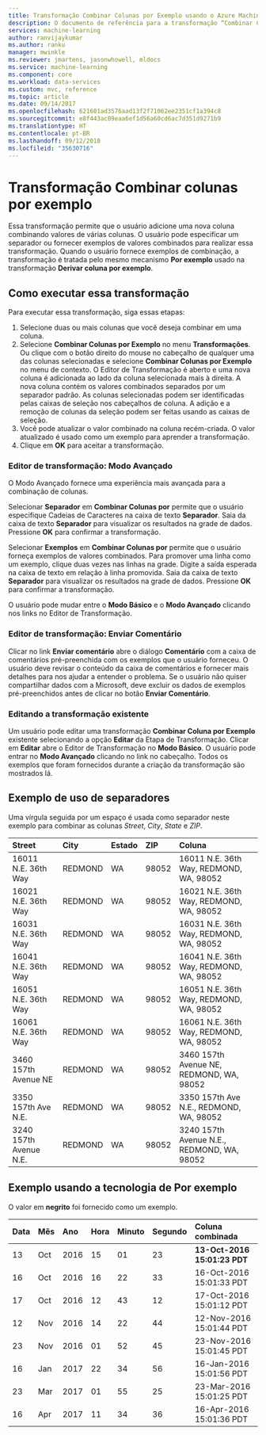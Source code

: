 ```yaml
---
title: Transformação Combinar Colunas por Exemplo usando o Azure Machine Learning Workbench
description: O documento de referência para a transformação “Combinar Colunas por Exemplo”
services: machine-learning
author: ranvijaykumar
ms.author: ranku
manager: mwinkle
ms.reviewer: jmartens, jasonwhowell, mldocs
ms.service: machine-learning
ms.component: core
ms.workload: data-services
ms.custom: mvc, reference
ms.topic: article
ms.date: 09/14/2017
ms.openlocfilehash: 621601ad3576aad13f2f71062ee2351cf1a394c8
ms.sourcegitcommit: e8f443ac09eaa6ef1d56a60cd6ac7d351d9271b9
ms.translationtype: HT
ms.contentlocale: pt-BR
ms.lasthandoff: 09/12/2018
ms.locfileid: "35630716"
---
```

# <a name="combine-columns-by-example-transformation"></a>Transformação Combinar colunas por exemplo
Essa transformação permite que o usuário adicione uma nova coluna combinando valores de várias colunas. O usuário pode especificar um separador ou fornecer exemplos de valores combinados para realizar essa transformação. Quando o usuário fornece exemplos de combinação, a transformação é tratada pelo mesmo mecanismo **Por exemplo** usado na transformação **Derivar coluna por exemplo**.

## <a name="how-to-perform-this-transformation"></a>Como executar essa transformação

Para executar essa transformação, siga essas etapas:
1. Selecione duas ou mais colunas que você deseja combinar em uma coluna. 
2. Selecione **Combinar Colunas por Exemplo** no menu **Transformações**. Ou clique com o botão direito do mouse no cabeçalho de qualquer uma das colunas selecionadas e selecione **Combinar Colunas por Exemplo** no menu de contexto. O Editor de Transformação é aberto e uma nova coluna é adicionada ao lado da coluna selecionada mais à direita. A nova coluna contém os valores combinados separados por um separador padrão. As colunas selecionadas podem ser identificadas pelas caixas de seleção nos cabeçalhos de coluna. A adição e a remoção de colunas da seleção podem ser feitas usando as caixas de seleção.
3. Você pode atualizar o valor combinado na coluna recém-criada. O valor atualizado é usado como um exemplo para aprender a transformação.
4. Clique em **OK** para aceitar a transformação.

### <a name="transform-editor-advanced-mode"></a>Editor de transformação: Modo Avançado

O Modo Avançado fornece uma experiência mais avançada para a combinação de colunas. 

Selecionar **Separador** em **Combinar Colunas por** permite que o usuário especifique Cadeias de Caracteres na caixa de texto **Separador**. Saia da caixa de texto **Separador** para visualizar os resultados na grade de dados. Pressione **OK** para confirmar a transformação.

Selecionar **Exemplos** em **Combinar Colunas por** permite que o usuário forneça exemplos de valores combinados. Para promover uma linha como um exemplo, clique duas vezes nas linhas na grade. Digite a saída esperada na caixa de texto em relação à linha promovida. Saia da caixa de texto **Separador** para visualizar os resultados na grade de dados. Pressione **OK** para confirmar a transformação. 

O usuário pode mudar entre o **Modo Básico** e o **Modo Avançado** clicando nos links no Editor de Transformação.

### <a name="transform-editor-send-feedback"></a>Editor de transformação: Enviar Comentário

Clicar no link **Enviar comentário** abre o diálogo **Comentário** com a caixa de comentários pré-preenchida com os exemplos que o usuário forneceu. O usuário deve revisar o conteúdo da caixa de comentários e fornecer mais detalhes para nos ajudar a entender o problema. Se o usuário não quiser compartilhar dados com a Microsoft, deve excluir os dados de exemplos pré-preenchidos antes de clicar no botão **Enviar Comentário**. 

### <a name="editing-existing-transformation"></a>Editando a transformação existente

Um usuário pode editar uma transformação **Combinar Coluna por Exemplo** existente selecionando a opção **Editar** da Etapa de Transformação. Clicar em **Editar** abre o Editor de Transformação no **Modo Básico**. O usuário pode entrar no **Modo Avançado** clicando no link no cabeçalho. Todos os exemplos que foram fornecidos durante a criação da transformação são mostrados lá.

## <a name="example-using-separators"></a>Exemplo de uso de separadores

Uma vírgula seguida por um espaço é usada como separador neste exemplo para combinar as colunas *Street*, *City*, *State* e *ZIP*.

|Street|City|Estado|ZIP|Coluna|
|:----|:----|:----|:----|:----|
|16011 N.E. 36th Way|REDMOND|WA|98052|16011 N.E. 36th Way, REDMOND, WA, 98052|
|16021 N.E. 36th Way|REDMOND|WA|98052|16021 N.E. 36th Way, REDMOND, WA, 98052|
|16031 N.E. 36th Way|REDMOND|WA|98052|16031 N.E. 36th Way, REDMOND, WA, 98052|
|16041 N.E. 36th Way|REDMOND|WA|98052|16041 N.E. 36th Way, REDMOND, WA, 98052|
|16051 N.E. 36th Way|REDMOND|WA|98052|16051 N.E. 36th Way, REDMOND, WA, 98052|
|16061 N.E. 36th Way|REDMOND|WA|98052|16061 N.E. 36th Way, REDMOND, WA, 98052|
|3460 157th Avenue NE|REDMOND|WA|98052|3460 157th Avenue NE, REDMOND, WA, 98052|
|3350 157th Ave N.E.|REDMOND|WA|98052|3350 157th Ave N.E., REDMOND, WA, 98052|
|3240 157th Avenue N.E.|REDMOND|WA|98052|3240 157th Avenue N.E., REDMOND, WA, 98052|

## <a name="example-using-by-example"></a>Exemplo usando a tecnologia de Por exemplo

O valor em **negrito** foi fornecido como um exemplo.

|Data|Mês|Ano|Hora|Minuto|Segundo|Coluna combinada|
|:----|:----|:----|:----|:----|:----|:----|
|13|Oct|2016|15|01|23|**13-Oct-2016 15:01:23 PDT**|
|16|Oct|2016|16|22|33|16-Oct-2016 15:01:33 PDT|
|17|Oct|2016|12|43|12|17-Oct-2016 15:01:12 PDT|
|12|Nov|2016|14|22|44|12-Nov-2016 15:01:44 PDT|
|23|Nov|2016|01|52|45|23-Nov-2016 15:01:45 PDT|
|16|Jan|2017|22|34|56|16-Jan-2016 15:01:56 PDT|
|23|Mar|2017|01|55|25|23-Mar-2016 15:01:25 PDT|
|16|Apr|2017|11|34|36|16-Apr-2016 15:01:36 PDT|

